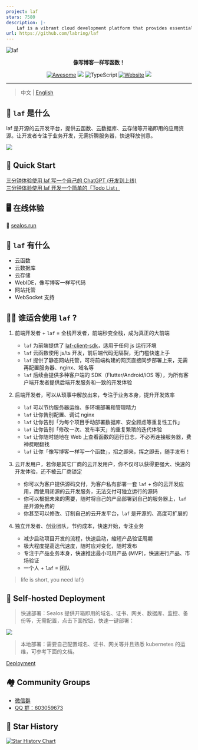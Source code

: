 ```yaml
---
project: laf
stars: 7580
description: |-
    Laf is a vibrant cloud development platform that provides essential tools like cloud functions, databases, and storage solutions. It enables developers to quickly unleash their creativity and bring innovative ideas to life with ease.
url: https://github.com/labring/laf
---
```


![laf](https://socialify.git.ci/labring/laf/image?description=1&descriptionEditable=%E5%83%8F%E5%86%99%E5%8D%9A%E5%AE%A2%E4%B8%80%E6%A0%B7%E5%86%99%E4%BB%A3%E7%A0%81%EF%BC%81&font=Inter&forks=1&language=1&name=1&owner=1&pattern=Circuit%20Board&stargazers=1&theme=Dark)

<div align="center">
  <p>
    <b>像写博客一样写函数！</b>
  </p>

  <p>
  
  [![Awesome](https://cdn.rawgit.com/sindresorhus/awesome/d7305f38d29fed78fa85652e3a63e154dd8e8829/media/badge.svg)](https://github.com/labring/laf)
  [![](https://img.shields.io/docker/pulls/lafyun/system-server)](https://hub.docker.com/r/lafyun/system-server)
  ![TypeScript](https://img.shields.io/badge/typescript-%23007ACC.svg?logo=typescript&logoColor=white)
  [![Website](https://img.shields.io/website?url=https%3A%2F%2Flaf.run&logo=Postwoman)](https://laf.run/)
  <img src="https://img.shields.io/badge/%E5%BE%AE%E4%BF%A1%E7%BE%A4-2000%2B-brightgreen"></a>

  </p>
</div>

---

> 中文 | [English](README_en.md)
## 👀 `laf` 是什么

laf 是开源的云开发平台，提供云函数、云数据库、云存储等开箱即用的应用资源。让开发者专注于业务开发，无需折腾服务器，快速释放创意。

![](https://sif268-laf-image.oss.laf.dev/dev.png)

## 🚀 Quick Start

[三分钟体验使用 laf 写一个自己的 ChatGPT (开发到上线)](https://icloudnative.io/posts/build-chatgpt-web-using-laf/)  
[三分钟体验使用 laf 开发一个简单的「Todo List」](./docs/zh/quick-start/Todo.md)

## 🖥 在线体验

🎉 [sealos.run](https://sealos.run) <br/>


## 🎉 `laf` 有什么

- 云函数
- 云数据库
- 云存储
- WebIDE，像写博客一样写代码
- 网站托管
- WebSocket 支持


## 👨‍💻 谁适合使用 `laf` ?

1. 前端开发者 + `laf` = 全栈开发者，前端秒变全栈，成为真正的大前端

   - `laf` 为前端提供了 [laf-client-sdk](https://github.com/labring/laf/tree/main/packages/client-sdk)，适用于任何 js 运行环境
   - `laf` 云函数使用 js/ts 开发，前后端代码无隔裂，无门槛快速上手
   - `laf` 提供了静态网站托管，可将前端构建的网页直接同步部署上来，无需再配置服务器、nginx、域名等
   - `laf` 后续会提供多种客户端的 SDK（Flutter/Android/iOS 等），为所有客户端开发者提供后端开发服务和一致的开发体验

2. 后端开发者，可以从琐事中解放出来，专注于业务本身，提升开发效率

   - `laf` 可以节约服务器运维、多环境部署和管理精力
   - `laf` 让你告别配置、调试 nginx
   - `laf` 让你告别「为每个项目手动部署数据库、安全顾虑等重复性工作」
   - `laf` 让你告别「修改一次、发布半天」的重复繁琐的迭代体验
   - `laf` 让你随时随地在 Web 上查看函数的运行日志，不必再连接服务器，费神费眼翻找
   - `laf` 让你「像写博客一样写一个函数」，招之即来，挥之即去，随手发布！

3. 云开发用户，若你是其它厂商的云开发用户，你不仅可以获得更强大、快速的开发体验，还不被云厂商锁定

   - 你可以为客户提供源码交付，为客户私有部署一套 `laf` + 你的云开发应用，而使用闭源的云开发服务，无法交付可独立运行的源码
   - 你可以根据未来的需要，随时将自己的产品部署到自己的服务器上，`laf` 是开源免费的
   - 你甚至可以修改、订制自己的云开发平台，`laf` 是开源的、高度可扩展的

4. 独立开发者、创业团队，节约成本，快速开始，专注业务
   - 减少启动项目开发的流程，快速启动，缩短产品验证周期
   - 极大程度提高迭代速度，随时应对变化，随时发布
   - 专注于产品业务本身，快速推出最小可用产品 (MVP)，快速进行产品、市场验证
   - 一个人 + `laf` = 团队

> life is short, you need laf:)

## 🎉 Self-hosted Deployment

> 快速部署：Sealos 提供开箱即用的域名、证书、网关、数据库、监控、备份等，无需配置，点击下面按钮，快速一键部署：

[![](https://cdn.jsdelivr.us/gh/labring-actions/templates@main/Deploy-on-Sealos.svg)](https://cloud.sealos.io/?openapp=system-fastdeploy%3FtemplateName%3Dlaf)

> 本地部署：需要自己配置域名、证书、网关等并且熟悉 kubernetes 的运维，可参考下面的文档。

[Deployment](./deploy/README.md)

## 🏘️ Community Groups

- [微信群](https://oss.laf.run/htr4n1-images/laf-qr-code.jpg)
- [QQ 群：603059673](https://jq.qq.com/?_wv=1027&k=DdRCCiuz)

## 🌟 Star History

[![Star History Chart](https://api.star-history.com/svg?repos=labring/laf&type=Date)](https://star-history.com/#labring/laf&Date)

